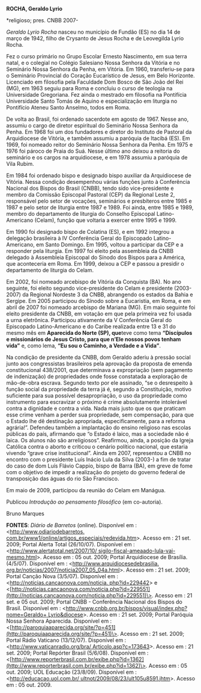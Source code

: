 **ROCHA, Geraldo Lyrio**

\*religioso; pres. CNBB 2007-

*Geraldo Lyrio Rocha* nasceu no município de Fundão (ES) no dia 14 de
março de 1942, filho de Crysanto de Jesus Rocha e de Leovegilda Lyrio
Rocha.

Fez o curso primário no Grupo Escolar Ernesto Nascimento, em sua terra
natal, e o colegial no Colégio Salesiano Nossa Senhora da Vitória e no
Seminário Nossa Senhora da Penha, em Vitória. Em 1960, transferiu-se
para o Seminário Provincial do Coração Eucarístico de Jesus, em Belo
Horizonte. Licenciado em filosofia pela Faculdade Dom Bosco de São João
del Rei (MG), em 1963 seguiu para Roma e concluiu o curso de teologia na
Universidade Gregoriana. Fez ainda o mestrado em filosofia na Pontifícia
Universidade Santo Tomás de Aquino e especialização em liturgia no
Pontifício Ateneu Santo Anselmo, todos em Roma.

De volta ao Brasil, foi ordenado sacerdote em agosto de 1967. Nesse ano,
assumiu o cargo de diretor espiritual do Seminário Nossa Senhora da
Penha. Em 1968 foi um dos fundadores e diretor do Instituto de Pastoral
da Arquidiocese de Vitória, e também assumiu a paróquia de Itacibá (ES).
Em 1969, foi nomeado reitor do Seminário Nossa Senhora da Penha. Em 1975
e 1976 foi pároco de Praia do Suá. Nesse último ano deixou a reitoria do
seminário e os cargos na arquidiocese, e em 1978 assumiu a paróquia de
Vila Rubim.

Em 1984 foi ordenado bispo e designado bispo auxiliar da Arquidiocese de
Vitória. Nessa condição desempenhou várias funções junto à Conferência
Nacional dos Bispos do Brasil (CNBB), tendo sido vice-presidente e
membro da Comissão Episcopal Pastoral (CEP) da Regional Leste 2,
responsável pelo setor de vocações, seminários e presbíteros entre 1985
e 1987 e pelo setor de liturgia entre 1987 e 1989. Foi ainda, entre 1985
e 1989, membro do departamento de liturgia do Conselho Episcopal
Latino-Americano (Celam), função que voltaria a exercer entre 1995 e
1999.

Em 1990 foi designado bispo de Colatina (ES), e em 1992 integrou a
delegação brasileira à IV Conferência Geral do Episcopado
Latino-Americano, em Santo Domingo. Em 1995, voltou a participar da CEP
e a responder pela liturgia. Em 1997 foi eleito pela assembleia da CNBB
delegado à Assembleia Episcopal do Sínodo dos Bispos para a América, que
aconteceria em Roma. Em 1999, deixou a CEP e passou a presidir o
departamento de liturgia do Celam.

Em 2002, foi nomeado arcebispo de Vitória da Conquista (BA). No ano
seguinte, foi eleito segundo vice-presidente do Celam e presidente
(2003-2007) da Regional Nordeste 3 da CNBB, abrangendo os estados da
Bahia e Sergipe. Em 2005 participou do Sínodo sobre a Eucaristia, em
Roma, e em abril de 2007 foi nomeado arcebispo de Mariana (MG). Em maio
seguinte foi eleito presidente da CNBB, em votação em que pela primeira
vez foi usada a urna eletrônica. Participou ativamente da V Conferência
Geral do Episcopado Latino-Americano e do Caribe realizada entre 13 e 31
do mesmo mês em **Aparecida do Norte (SP), que**teve como tema
**“Discípulos e missionários de Jesus Cristo, para que n’Ele nossos
povos tenham vida”** e, como lema, **“Eu sou o Caminho, a Verdade e a
Vida”**.

Na condição de presidente da CNBB, dom Geraldo aderiu à pressão social
junto aos congressistas brasileiros pela aprovação da proposta de emenda
constitucional 438/2001, que determinava a expropriação (sem pagamento
de indenização) de propriedades onde fosse constatada a exploração de
mão-de-obra escrava. Segundo texto por ele assinado, “se o desrespeito à
função social da propriedade da terra já é, segundo a Constituição,
motivo suficiente para sua possível desapropriação, o uso da propriedade
como instrumento para escravizar o próximo é crime absolutamente
intolerável contra a dignidade e contra a vida. Nada mais justo que os
que praticam esse crime venham a perder sua propriedade, sem
compensação, para que o Estado lhe dê destinação apropriada,
especificamente, para a reforma agrária!”. Defendeu também a implantação
do ensino religioso nas escolas públicas do país, afirmando que “o
Estado é laico, mas a sociedade não é laica. Os alunos não são
arreligiosos”. Reafirmou, ainda, a posição da Igreja Católica contra o
aborto e criticou o cenário político nacional, que estaria vivendo
“grave crise institucional”. Ainda em 2007, representou a CNBB no
encontro com o presidente Luís Inácio Lula da Silva (2003-) a fim de
tratar do caso de dom Luís Flávio Cappio, bispo de Barra (BA), em greve
de fome com o objetivo de impedir a realização do projeto do governo
federal de transposição das águas do rio São Francisco.

Em maio de 2009, participou da reunião do Celam em Manágua.

Publicou *Introdução ao pensamento filosófico* (em co-autoria).


Bruno Marques

**FONTES**: *Diário de Barretos* (online). Disponível em :
\<[http://www.odiariodebarretos.
com.br/www1/online/artigos\_especiais/redevida.htm](http://www.odiariodebarretos.%20com.br/www1/online/artigos_especiais/redevida.htm)\>.
Acesso em : 21 set. 2009; Portal Alerta Total (26/10/07). Disponível em
: \<[http://www.alertatotal.net/2007/10/
sigilo-fiscal-ameaado-lula-vai-mesmo.html](http://www.alertatotal.net/2007/10/%20sigilo-fiscal-ameaado-lula-vai-mesmo.html)\>.
Acesso em : 05 out. 2009; Portal Arquidiocese de Brasília. (4/5/07).
Disponível em : \<[http://www.arquidiocesedebrasilia.
org.br/noticias/2007/noticia2007\_05\_04a.html](http://www.arquidiocesedebrasilia.%20org.br/noticias/2007/noticia2007_05_04a.html)\>.
Acesso em : 21 set. 2009; Portal Canção Nova (3/5/07). Disponível em :
\<[http://noticias.cancaonova.com/noticia.
php?id=229442](http://noticias.cancaonova.com/noticia.%20php?id=229442)\>
e
\<[http://noticias.cancaonova.com/noticia.php?id=229551](http://noticias.cancaonova.com/noticia.php?id=229551)\>.
Acesso em : 21 set. e 05 out. 2009; Portal CNBB - Conferência Nacional
dos Bispos do Brasil. Disponível em :
\<[http://www.cnbb.org.br/bispos/visual/index.php?nome=Geraldo+
Lyrio&diocese](http://www.cnbb.org.br/bispos/visual/index.php?nome=Geraldo+%20Lyrio&diocese)\>.
Acesso em : 21 set. 2009; Portal Paróquia Nossa Senhora Aparecida.
Disponível em :
\<[http://paroquiaaparecida.org/site/?p=451](http://paroquiaaparecida.org/site/?p=451)\>.
Acesso em : 21 set. 2009; Portal Rádio Vaticano (13/12/07). Disponível
em : \<[http://www.vaticanradio.org/bra/
Articolo.asp?c=173643](http://www.vaticanradio.org/bra/%20Articolo.asp?c=173643)\>.
Acesso em : 21 set. 2009; Portal Repórter Brasil (5/6/08). Disponível em
:
\<[http://www.reporterbrasil.com.br/exibe.php?id=1362](http://www.reporterbrasil.com.br/exibe.php?id=1362)\>.
Acesso em : 05 out. 2009; UOL Educação (23/8/09). Disponível em :
\<[http://educacao.uol.com.br/
ultnot/2009/08/23/ult105u8591.jhtm](http://educacao.uol.com.br/%20ultnot/2009/08/23/ult105u8591.jhtm)\>.
Acesso em : 05 out. 2009.
